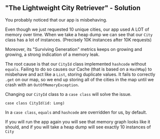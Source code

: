 "The Lightweight City Retriever" - Solution
-----------------------------------------------

You probably noticed that our app is misbehaving.

Even though we just requested 10 unique cities, our app used A LOT of memory over time. 
When we take a heap dump we can see that our `City` class has a lot of instances. (Precisely 10K instances after 10K requests) 

Moreover, its "Surviving Generation" metrics keeps on growing and growing, a strong indication of a memory leak.
 
The root cause is that our `CityId` class implemented `hashcode` without `equals`.
Failing to do so causes our Cache (that is based on a `HashMap`) to misbehave and act like a `List`, storing duplicate values.
It fails to correctly `.get` on our map, so we end up storing all of the cities in the map until we crash with an `OutOfMemoryException`.

Changing our `CityId` class to a `case class` will solve the issue.
```
case class CityId(id: Long) 
```
In a `case class`, `equals` and `hashcode` are overridden for us, by default.

If you will run the app again you will see that memory graph looks like it should, and
if you will take a heap dump will see exactly 10 instances of `City`
